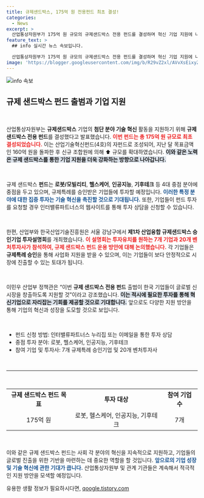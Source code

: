 ```yaml
---
title: 규제샌드박스, 175억 원 전용펀드 최초 결성!
categories:
  - News
excerpt: >
  산업통상자원부가 175억 원 규모의 규제샌드박스 전용 펀드를 결성하며 혁신 기업 지원에 나섰습니다. AI, 헬스케어 등 4대 분야에 집중 투자하여 글로벌 신시장을 창출할 기회를 제공합니다.
feature_text: >
  ## info 실시간 뉴스 속보입니다.

  산업통상자원부가 175억 원 규모의 규제샌드박스 전용 펀드를 결성하며 혁신 기업 지원에 나섰습니다. AI, 헬스케어 등 4대 분야에 집중 투자하여 글로벌 신시장을 창출할 기회를 제공합니다.
image: 'https://blogger.googleusercontent.com/img/b/R29vZ2xl/AVvXsEixyZcFfHzMRdzZMjFBmAUKJYCLCGyLL1o632UiGVXcaFdKo_bkvkuCioo0uUKlGfBVcT3P84aROyZIXSBEx3Aw5nCQ3pTgDom1WDC4m8eifvWiAmWEEVb4x6G_l8C0QH225ldMjyaFvpxGEBGNO37VmDTDMHGhJPq73UglMfDca1-0aw/s1600/blogspot.png'
---
```


<p><img src="https://blogger.googleusercontent.com/img/b/R29vZ2xl/AVvXsEixyZcFfHzMRdzZMjFBmAUKJYCLCGyLL1o632UiGVXcaFdKo_bkvkuCioo0uUKlGfBVcT3P84aROyZIXSBEx3Aw5nCQ3pTgDom1WDC4m8eifvWiAmWEEVb4x6G_l8C0QH225ldMjyaFvpxGEBGNO37VmDTDMHGhJPq73UglMfDca1-0aw/s1600/blogspot.png" alt="info 속보" /></p>

<h2 data-ke-size="size26">규제 샌드박스 펀드 출범과 기업 지원</h2>

<p data-ke-size="size16">&nbsp;</p>

<p>산업통상자원부는 <strong>규제샌드박스</strong> 기업의 <strong>첨단 분야 기술 혁신</strong> 활동을 지원하기 위해 <strong>규제 샌드박스 전용 펀드</strong>를 결성했다고 발표했습니다. <b><span style="color: #ee2323;">이번 펀드는 총 175억 원 규모로 최초 결성되었습니다.</span></b> 이는 산업기술혁신펀드(4호)의 자펀드로 조성되어, 지난 달 목표금액인 160억 원을 돌파한 후 신규 조합원에 의해 ⬆️ 규모를 확대하였습니다. <b><span style="background-color: #21538527;">이와 같은 노력은 규제 샌드박스를 통한 기업 지원을 더욱 강화하는 방향으로 나아갑니다.</span></b></p>

<p data-ke-size="size16">&nbsp;</p>

<p>규제 샌드박스 <strong>펀드</strong>는 <strong>로봇/모빌리티</strong>, <strong>헬스케어</strong>, <strong>인공지능</strong>, <strong>기후테크</strong> 등 4대 중점 분야에 중점을 두고 있으며, 규제특례를 승인받은 기업들에 투자할 예정입니다. <b><span style="color: #1a5490;">이러한 특정 분야에 대한 집중 투자는 기술 혁신을 촉진할 것으로 기대됩니다.</span></b> 또한, 기업들이 펀드 투자를 요청할 경우 인터밸류파트너스의 웹사이트를 통해 투자 상담을 신청할 수 있습니다.</p>

<p data-ke-size="size16">&nbsp;</p>

<p>한편, 산업부와 한국산업기술진흥원은 서울 강남구에서 <strong>제1차 산업융합 규제샌드박스 승인기업 투자설명회</strong>를 개최했습니다. <b><span style="color: #ee2323;">이 설명회는 투자유치를 원하는 7개 기업과 20개 벤처투자사가 참석하여, 규제 샌드박스 펀드 운용 방안에 대해 논의했습니다.</span></b> 각 기업들은 <strong>규제특례 승인</strong>을 통해 사업화 지원을 받을 수 있으며, 이는 기업들이 보다 안정적으로 시장에 진출할 수 있는 토대가 됩니다.</p>

<p data-ke-size="size16">&nbsp;</p>

<p>이민우 산업부 정책관은 “이번 <strong>규제 샌드박스 전용 펀드</strong> 출범이 한국 기업들이 글로벌 신시장을 창출하도록 지원할 것”이라고 강조했습니다. <b><span style="background-color: #21538527;">이는 적시에 필요한 투자를 통해 혁신기업으로 자리잡는 기회를 제공할 것으로 기대합니다.</span></b> 앞으로도 다양한 지원 방안을 통해 기업의 혁신과 성장을 도모할 것으로 보입니다.</p>

<p data-ke-size="size16">&nbsp;</p>

<ul>
    <li>펀드 신청 방법: 인터밸류파트너스 누리집 또는 이메일을 통한 투자 상담</li>
    <li>중점 투자 분야: 로봇, 헬스케어, 인공지능, 기후테크</li>
    <li>참여 기업 및 투자사: 7개 규제특례 승인기업 및 20개 벤처투자사</li>
</ul>

<p data-ke-size="size16">&nbsp;</p>

<hr>

<p data-ke-size="size16">&nbsp;</p>

<table style="width: 100%;">
    <tr>
        <td style="text-align: center; height: 17px;"><b>규제 샌드박스 펀드 목표</b></td>
        <td style="text-align: center; height: 17px;"><b>투자 대상</b></td>
        <td style="text-align: center; height: 17px;"><b>참여 기업 수</b></td>
    </tr>
    <tr>
        <td style="text-align: center; height: 17px;">175억 원</td>
        <td style="text-align: center; height: 17px;">로봇, 헬스케어, 인공지능, 기후테크</td>
        <td style="text-align: center; height: 17px;">7개</td>
    </tr>
</table>

<p data-ke-size="size16">&nbsp;</p>

<p>이와 같은 규제 샌드박스 펀드는 사회 각 분야의 혁신을 지속적으로 지원하고, 기업들의 글로벌 진출을 위한 기반을 마련하는 데 중요한 역할을 할 것입니다. <b><span style="color: #1a5490;">앞으로의 기업 성장 및 기술 혁신에 관한 기대가 큽니다.</span></b> 산업통상자원부 및 관계 기관들은 계속해서 적극적인 지원 방안을 모색할 예정입니다.</p>
유용한 생활 정보가 필요하시다면, <a href="https://qoogle.tistory.com" rel="dofollow">qoogle.tistory.com</a>


